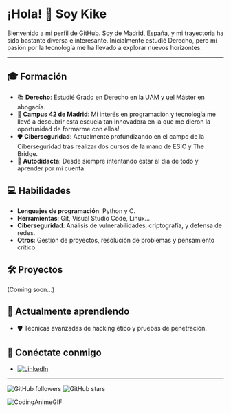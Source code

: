 # ¡Hola! 👋 Soy Kike

Bienvenido a mi perfil de GitHub. Soy de Madrid, España, y mi trayectoria ha sido bastante diversa e interesante. Inicialmente estudié Derecho, pero mi pasión por la tecnología me ha llevado a explorar nuevos horizontes.

---

## 🎓 Formación

- 📚 **Derecho**: Estudié Grado en Derecho en la UAM y uel Máster en abogacía.
- 🏫 **Campus 42 de Madrid**: Mi interés en programación y tecnología me llevó a descubrir esta escuela tan innovadora en la que me dieron la oportunidad de formarme con ellos!
- 🛡️ **Ciberseguridad**: Actualmente profundizando en el campo de la Ciberseguridad tras realizar dos cursos de la mano de ESIC y The Bridge.
- 🤖 **Autodidacta**: Desde siempre intentando estar al día de todo y aprender por mi cuenta.
  
## 💻 Habilidades

- **Lenguajes de programación**: Python y C.
- **Herramientas**: Git, Visual Studio Code, Linux...
- **Ciberseguridad**: Análisis de vulnerabilidades, criptografía, y defensa de redes.
- **Otros**: Gestión de proyectos, resolución de problemas y pensamiento crítico.

## 🛠️ Proyectos

(Coming soon...)

## 🌱 Actualmente aprendiendo

- 🛡️ Técnicas avanzadas de hacking ético y pruebas de penetración.

## 🤝 Conéctate conmigo

- [![LinkedIn](https://img.shields.io/badge/LinkedIn-0A66C2?style=for-the-badge&logo=linkedin&logoColor=white)](https://www.linkedin.com/in/enriqueoliverosmendizabal/)

---

![GitHub followers](https://img.shields.io/github/followers/Git-Kike?style=social) ![GitHub stars](https://img.shields.io/github/stars/Git-Kike?style=social)

![CodingAnimeGIF](https://github.com/Git-Kike/Git-Kike/assets/162707086/a80bab72-673c-427c-afb1-e1acc3ea1e8b)

